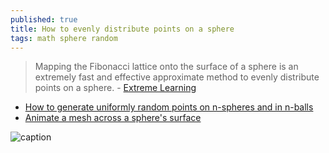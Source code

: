 ```yaml
---
published: true
title: How to evenly distribute points on a sphere
tags: math sphere random
---
```

> Mapping the Fibonacci lattice onto the surface of a sphere is an extremely fast and effective approximate method to evenly distribute points on a sphere. - [Extreme Learning](http://extremelearning.com.au/how-to-evenly-distribute-points-on-a-sphere-more-effectively-than-the-canonical-fibonacci-lattice/)

- [How to generate uniformly random points
on n-spheres and in n-balls](http://extremelearning.com.au/how-to-generate-uniformly-random-points-on-n-spheres-and-n-balls/)
- [Animate a mesh across a sphere's surface](https://news.ycombinator.com/item?id=44205319)

![caption](https://secureservercdn.net/50.62.88.172/cnc.a6a.myftpupload.com/wp-content/uploads/2020/06/Offset-Fibonacci-Lattices-v2-1024x1024.jpg)
